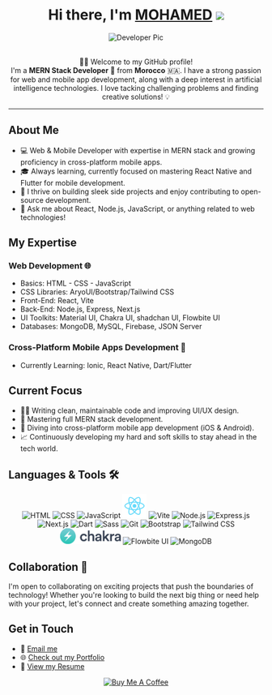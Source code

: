 <div align="center">
    <h1>Hi there, I'm <a href="https://mohamed-laaguili.github.io/CV-Portfolio-2-/" target="_blank">MOHAMED</a> <img src="https://media.giphy.com/media/hvRJCLFzcasrR4ia7z/giphy.gif" width="32"></h1>
    <img alt="Developer Pic" src="https://user-images.githubusercontent.com/49222186/110210369-58458c80-7eb7-11eb-9d6e-2129358b3098.png" width="350"/>
    <br/><br/>
    <p>
        🙏🏻 Welcome to my GitHub profile! <br />
        I'm a <strong>MERN Stack Developer</strong> 🚀 from <strong>Morocco</strong> 🇲🇦. I have a strong passion for web and mobile app development, along with a deep interest in artificial intelligence technologies. I love tacking challenging problems and finding creative solutions! 💡
    </p>
</div>

<hr/>

<h2>About Me</h2>
<ul>
    <li>💻 Web & Mobile Developer with expertise in MERN stack and growing proficiency in cross-platform mobile apps.</li>
    <li>🎓 Always learning, currently focused on mastering React Native and Flutter for mobile development.</li>
    <li>🚀 I thrive on building sleek side projects and enjoy contributing to open-source development.</li>
    <li>💬 Ask me about React, Node.js, JavaScript, or anything related to web technologies!</li>
</ul>

<h2>My Expertise</h2>
<h3>Web Development 🌐</h3>
<ul>
    <li>Basics: HTML - CSS - JavaScript</li>
    <li>CSS Libraries: AryoUI/Bootstrap/Tailwind CSS</li>
    <li>Front-End: React, Vite</li>
    <li>Back-End: Node.js, Express, Next.js</li>
    <li>UI Toolkits: Material UI, Chakra UI, shadchan UI, Flowbite UI</li>
    <li>Databases: MongoDB, MySQL, Firebase, JSON Server</li>
</ul>

<h3>Cross-Platform Mobile Apps Development 📱</h3>
<ul>
    <li>Currently Learning: Ionic, React Native, Dart/Flutter</li>
</ul>

<h2>Current Focus</h2>
<ul>
    <li>🧑‍💻 Writing clean, maintainable code and improving UI/UX design.</li>
    <li>🚀 Mastering full MERN stack development.</li>
    <li>📲 Diving into cross-platform mobile app development (iOS & Android).</li>
    <li>📈 Continuously developing my hard and soft skills to stay ahead in the tech world.</li>
</ul>

<h2>Languages & Tools 🛠️</h2>
<p align="center">
    <!-- HTML -->
    <img src="https://upload.wikimedia.org/wikipedia/commons/6/61/HTML5_logo_and_wordmark.svg" width="48" alt="HTML" />
    <!-- CSS -->
    <img src="https://upload.wikimedia.org/wikipedia/commons/d/d5/CSS3_logo_and_wordmark.svg" width="48" alt="CSS" />
    <!-- JavaScript -->
    <img src="https://upload.wikimedia.org/wikipedia/commons/9/99/Unofficial_JavaScript_logo_2.svg" width="48" alt="JavaScript" />
    <!-- React.js -->
    <img src="https://raw.githubusercontent.com/github/explore/80688e429a7d4ef2fca1e82350fe8e3517d3494d/topics/react/react.png" width="48" alt="React.js" />
    <!-- Vite -->
    <img src="https://vitejs.dev/logo.svg" width="48" alt="Vite" />
    <!-- Node.js -->
    <img src="https://upload.wikimedia.org/wikipedia/commons/d/d9/Node.js_logo.svg" width="48" alt="Node.js" />
    <!-- Express.js -->
    <img src="https://upload.wikimedia.org/wikipedia/commons/6/64/Expressjs.png" width="80" alt="Express.js" />
    <!-- Next.js -->
    <img src="https://upload.wikimedia.org/wikipedia/commons/8/8e/Nextjs-logo.svg" width="100" alt="Next.js" />
    <!-- Dart -->
    <img src="https://avatars1.githubusercontent.com/u/1609975?s=200&v=4" width="48" alt="Dart" />
    <!-- Sass -->
    <img src="https://upload.wikimedia.org/wikipedia/commons/9/96/Sass_Logo_Color.svg" width="48" alt="Sass" />
    <!-- Git -->
    <img src="https://upload.wikimedia.org/wikipedia/commons/3/3f/Git_icon.svg" width="48" alt="Git" />
    <!-- Bootstrap -->
    <img src="https://upload.wikimedia.org/wikipedia/commons/b/b2/Bootstrap_logo.svg" width="48" alt="Bootstrap" />
    <!-- Tailwind CSS -->
    <img src="https://upload.wikimedia.org/wikipedia/commons/d/d5/Tailwind_CSS_Logo.svg" width="48" alt="Tailwind CSS" />
    <!-- Chakra UI -->
    <img src="https://raw.githubusercontent.com/chakra-ui/chakra-ui/main/media/logo-colored.svg" width="120" alt="Chakra UI" />
    <!-- Flowbite UI -->
    <img src="https://flowbite.com/docs/images/logo.svg" width="48" alt="Flowbite UI" />
    <!-- MongoDB -->
    <img src="https://upload.wikimedia.org/wikipedia/commons/9/93/MongoDB_Logo.svg" width="120" alt="MongoDB" />
</p>


<h2>Collaboration 🤝</h2>
<p>
    I'm open to collaborating on exciting projects that push the boundaries of technology! Whether you're looking to build the next big thing or need help with your project, let's connect and create something amazing together.
</p>

<h2>Get in Touch</h2>
<ul>
    <li>📧 <a href="mailto:mohamed.dev.2001@gmail.com" target="_blank">Email me</a></li>
    <li>🌐 <a href="https://laaguili.epizy.com/" target="_blank">Check out my Portfolio</a></li>
    <li>📄 <a href="https://laaguili.epizy.com/IT CV.pdf" target="_blank">View my Resume</a></li>
</ul>

<div align="center">
    <a href="https://www.buymeacoffee.com/mohamedlaaguili" target="_blank"><img src="https://cdn.buymeacoffee.com/buttons/default-red.png" alt="Buy Me A Coffee" width="200"></a>
</div>
